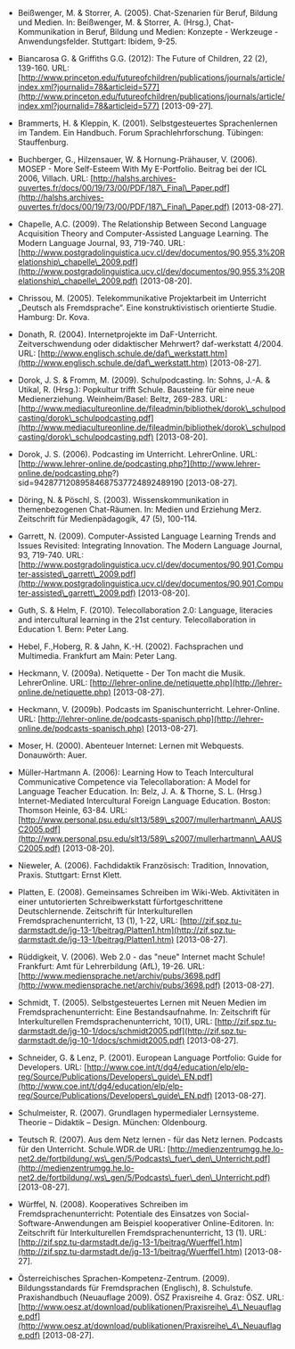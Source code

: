 <!-- filename: 99_Literatur.md -->
<!-- title: Literatur -->

- Beißwenger, M. & Storrer, A. (2005). Chat-Szenarien für Beruf, Bildung und Medien. In: Beißwenger, M. & Storrer, A. (Hrsg.), Chat-Kommunikation in Beruf, Bildung und Medien: Konzepte - Werkzeuge - Anwendungsfelder. Stuttgart: Ibidem, 9-25.

- Biancarosa G. & Griffiths G.G. (2012): The Future of Children, 22 (2), 139-160. URL: [http://www.princeton.edu/futureofchildren/publications/journals/article/index.xml?journalid=78&articleid=577](http://www.princeton.edu/futureofchildren/publications/journals/article/index.xml?journalid=78&articleid=577) \[2013-09-27].

- Brammerts, H. & Kleppin, K. (2001). Selbstgesteuertes Sprachenlernen im Tandem. Ein Handbuch. Forum Sprachlehrforschung. Tübingen: Stauffenburg.

- Buchberger, G., Hilzensauer, W. & Hornung-Prähauser, V. (2006). MOSEP - More Self-Esteem With My E-Portfolio. Beitrag bei der ICL 2006, Villach. URL: [http://halshs.archives-ouvertes.fr/docs/00/19/73/00/PDF/187\_Final\_Paper.pdf](http://halshs.archives-ouvertes.fr/docs/00/19/73/00/PDF/187\_Final\_Paper.pdf) \[2013-08-27].

- Chapelle, A.C. (2009). The Relationship Between Second Language Acquisition Theory and Computer-Assisted Language Learning. The Modern Language Journal, 93, 719-740. URL: [http://www.postgradolinguistica.ucv.cl/dev/documentos/90,955,3%20Relationship\_chapelle\_2009.pdf](http://www.postgradolinguistica.ucv.cl/dev/documentos/90,955,3%20Relationship\_chapelle\_2009.pdf) \[2013-08-20].

- Chrissou, M. (2005). Telekommunikative Projektarbeit im Unterricht „Deutsch als Fremdsprache“. Eine konstruktivistisch orientierte Studie. Hamburg: Dr. Kova.

- Donath, R. (2004). Internetprojekte im DaF-Unterricht. Zeitverschwendung oder didaktischer Mehrwert? daf-werkstatt 4/2004. URL: [http://www.englisch.schule.de/daf\_werkstatt.htm](http://www.englisch.schule.de/daf\_werkstatt.htm) \[2013-08-27].

- Dorok, J. S. & Fromm, M. (2009). Schulpodcasting. In: Sohns, J.-A. & Utikal, R. (Hrsg.): Popkultur trifft Schule. Bausteine für eine neue Medienerziehung. Weinheim/Basel: Beltz, 269-283. URL: [http://www.mediacultureonline.de/fileadmin/bibliothek/dorok\_schulpodcasting/dorok\_schulpodcasting.pdf](http://www.mediacultureonline.de/fileadmin/bibliothek/dorok\_schulpodcasting/dorok\_schulpodcasting.pdf) \[2013-08-20].

- Dorok, J. S. (2006). Podcasting im Unterricht. LehrerOnline. URL: [http://www.lehrer-online.de/podcasting.php?](http://www.lehrer-online.de/podcasting.php?) sid=94287712089584687537724892489190 \[2013-08-27].

- Döring, N. & Pöschl, S. (2003). Wissenskommunikation in themenbezogenen Chat-Räumen. In: Medien und Erziehung Merz. Zeitschrift für Medienpädagogik, 47 (5), 100-114.

- Garrett, N. (2009). Computer-Assisted Language Learning Trends and Issues Revisited: Integrating Innovation. The Modern Language Journal, 93, 719-740. URL: [http://www.postgradolinguistica.ucv.cl/dev/documentos/90,901,Computer-assisted\_garrett\_2009.pdf](http://www.postgradolinguistica.ucv.cl/dev/documentos/90,901,Computer-assisted\_garrett\_2009.pdf) \[2013-08-20].

- Guth, S. & Helm, F. (2010). Telecollaboration 2.0: Language, literacies and intercultural learning in the 21st century. Telecollaboration in Education 1. Bern: Peter Lang.

- Hebel, F.,Hoberg, R. & Jahn, K.-H. (2002). Fachsprachen und Multimedia. Frankfurt am Main: Peter Lang.

- Heckmann, V. (2009a). Netiquette - Der Ton macht die Musik. LehrerOnline. URL: [http://lehrer-online.de/netiquette.php](http://lehrer-online.de/netiquette.php) \[2013-08-27].

- Heckmann, V. (2009b). Podcasts im Spanischunterricht. Lehrer-Online. URL: [http://lehrer-online.de/podcasts-spanisch.php](http://lehrer-online.de/podcasts-spanisch.php) \[2013-08-27].

- Moser, H. (2000). Abenteuer Internet: Lernen mit Webquests. Donauwörth: Auer.

- Müller-Hartmann A. (2006): Learning How to Teach Intercultural Communicative Competence via Telecollaboration: A Model for Language Teacher Education. In: Belz, J. A. & Thorne, S. L. (Hrsg.) Internet-Mediated Intercultural Foreign Language Education. Boston: Thomson Heinle, 63-84. URL: [http://www.personal.psu.edu/slt13/589\_s2007/mullerhartmann\_AAUSC2005.pdf](http://www.personal.psu.edu/slt13/589\_s2007/mullerhartmann\_AAUSC2005.pdf) \[2013-08-20].

- Nieweler, A. (2006). Fachdidaktik Französisch: Tradition, Innovation, Praxis. Stuttgart: Ernst Klett.

- Platten, E. (2008). Gemeinsames Schreiben im Wiki-Web. Aktivitäten in einer untutorierten Schreibwerkstatt fürfortgeschrittene Deutschlernende. Zeitschrift für Interkulturellen Fremdsprachenunterricht, 13 (1), 1-22, URL: [http://zif.spz.tu-darmstadt.de/jg-13-1/beitrag/Platten1.htm](http://zif.spz.tu-darmstadt.de/jg-13-1/beitrag/Platten1.htm) \[2013-08-27].

- Rüddigkeit, V. (2006). Web 2.0 - das "neue" Internet macht Schule! Frankfurt: Amt für Lehrerbildung (AfL), 19-26. URL: [http://www.mediensprache.net/archiv/pubs/3698.pdf](http://www.mediensprache.net/archiv/pubs/3698.pdf) \[2013-08-27].

- Schmidt, T. (2005). Selbstgesteuertes Lernen mit Neuen Medien im Fremdsprachenunterricht: Eine Bestandsaufnahme. In: Zeitschrift für Interkulturellen Fremdsprachenunterricht, 10(1), URL: [http://zif.spz.tu-darmstadt.de/jg-10-1/docs/schmidt2005.pdf](http://zif.spz.tu-darmstadt.de/jg-10-1/docs/schmidt2005.pdf) \[2013-08-27].

- Schneider, G. & Lenz, P. (2001). European Language Portfolio: Guide for Developers. URL: [http://www.coe.int/t/dg4/education/elp/elp-reg/Source/Publications/Developers\_guide\_EN.pdf](http://www.coe.int/t/dg4/education/elp/elp-reg/Source/Publications/Developers\_guide\_EN.pdf) \[2013-08-27].

- Schulmeister, R. (2007). Grundlagen hypermedialer Lernsysteme. Theorie – Didaktik – Design. München: Oldenbourg.

- Teutsch R. (2007). Aus dem Netz lernen - für das Netz lernen. Podcasts für den Unterricht. Schule.WDR.de URL: [http://medienzentrumgg.he.lo-net2.de/fortbildung/.ws\_gen/5/Podcasts\_fuer\_den\_Unterricht.pdf](http://medienzentrumgg.he.lo-net2.de/fortbildung/.ws\_gen/5/Podcasts\_fuer\_den\_Unterricht.pdf) \[2013-08-27].

- Würffel, N. (2008). Kooperatives Schreiben im Fremdsprachenunterricht: Potentiale des Einsatzes von Social-Software-Anwendungen am Beispiel kooperativer Online-Editoren. In: Zeitschrift für Interkulturellen Fremdsprachenunterricht, 13 (1). URL: [http://zif.spz.tu-darmstadt.de/jg-13-1/beitrag/Wuerffel1.htm](http://zif.spz.tu-darmstadt.de/jg-13-1/beitrag/Wuerffel1.htm) \[2013-08-27].

- Österreichisches Sprachen-Kompetenz-Zentrum. (2009). Bildungsstandards für Fremdsprachen (Englisch), 8. Schulstufe. Praxishandbuch (Neuauflage 2009). ÖSZ Praxisreihe 4. Graz: ÖSZ. URL: [http://www.oesz.at/download/publikationen/Praxisreihe\_4\_Neuauflage.pdf](http://www.oesz.at/download/publikationen/Praxisreihe\_4\_Neuauflage.pdf) \[2013-08-27].
